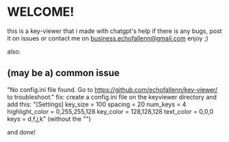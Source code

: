 # WELCOME!
this is a key-viewer that i made with chatgpt's help
if there is any bugs, post it on issues or contact me on business.echofallenn@gmail.com
enjoy ;)


also:
## (may be a) common issue
"No config.ini file found. Go to https://github.com/echofallenn/key-viewer/ to troubleshoot."
fix:
create a config.ini file on the keyviewer directory and add this:
"[Settings]
key_size = 100
spacing = 20
num_keys = 4
highlight_color = 0,255,255,128
key_color = 128,128,128
text_color = 0,0,0
keys = d,f,j,k" (without the "")

and done!
